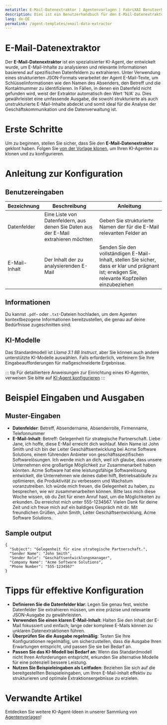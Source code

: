```yaml
---
metatitle: E-Mail-Datenextraktor | Agentenvorlagen | FabriXAI Benutzerhandbuch
description: Dies ist ein Benutzerhandbuch für den E-Mail-Datenextraktor, ein professionelles E-Mail-Analysewerkzeug zur Extraktion relevanter Informationen aus E-Mails.
lang: de-DE
permalink: /agent-templates/email-data-extractor
---
```


# E-Mail-Datenextraktor

Der **E-Mail-Datenextraktor** ist ein spezialisierter KI-Agent, der entwickelt wurde, um E-Mail-Inhalte zu analysieren und relevante Informationen basierend auf spezifischen Datenfeldern zu extrahieren. Unter Verwendung eines strukturierten JSON-Formats verarbeitet der Agent E-Mail-Texte, um Schlüsselinformationen wie den Namen des Absenders, den Betreff und die Kontaktnummer zu identifizieren. In Fällen, in denen ein Datenfeld nicht gefunden wird, weist der Extraktor automatisch den Wert 'N/A' zu. Dies gewährleistet eine umfassende Ausgabe, die sowohl strukturierte als auch unstrukturierte E-Mail-Inhalte abdeckt und somit ideal für die Analyse der Geschäftskommunikation und die Datenverwaltung ist.

# Erste Schritte

Um zu beginnen, stellen Sie sicher, dass Sie den **E-Mail-Datenextraktor** geklont haben. Folgen Sie [von der Vorlage klonen](/en-us/clone-from-template), um Ihren KI-Agenten zu klonen und zu konfigurieren.

# Anleitung zur Konfiguration

## Benutzereingaben

| Bezeichnung   | Beschreibung                                                                                     | Anleitung                                                                                                               |
|---------------|--------------------------------------------------------------------------------------------------|-------------------------------------------------------------------------------------------------------------------------|
| Datenfelder   | Eine Liste von Datenfeldern, aus denen Sie Daten aus der E-Mail extrahieren möchten              | Geben Sie strukturierte Namen der für die E-Mail relevanten Felder an                                                  |
| E-Mail-Inhalt | Der Inhalt der zu analysierenden E-Mail                                                          | Senden Sie den vollständigen E-Mail-Inhalt, stellen Sie sicher, dass er klar und prägnant ist; erwägen Sie, relevante Kopfzeilen einzubeziehen |

## Informationen

Du kannst `.pdf`- oder `.txt`-Dateien hochladen, um dem Agenten kontextbezogene Informationen bereitzustellen, die genau auf deine Bedürfnisse zugeschnitten sind.

## KI-Modelle

Das Standardmodell ist *Llama 3.1 8B Instruct*, aber Sie können auch andere unterstützte KI-Modelle auswählen. Falls erforderlich, verfeinern Sie Ihre Eingabeaufforderungen für maßgeschneiderte Ergebnisse.

::: tip
Für detailliertere Anweisungen zur Einrichtung eines KI-Agenten, verweisen Sie bitte auf [KI-Agent konfigurieren](/de-us/configure-ai-agent/)
:::

# Beispiel Eingaben und Ausgaben

## Muster-Eingaben

- **Datenfelder**: Betreff, Absendername, Absenderrolle, Firmenname, Telefonnummer
- **E-Mail-Inhalt**: Betreff: Gelegenheit für strategische Partnerschaft. Liebe Jane, ich hoffe, diese E-Mail erreicht dich wohlauf. Mein Name ist John Smith und ich bin der Leiter Geschäftsentwicklung bei Acme Software Solutions, einem führenden Anbieter von geschäftsspezifischen Softwarelösungen. Ich wende mich an dich, weil ich glaube, dass unsere Unternehmen eine großartige Möglichkeit zur Zusammenarbeit haben könnten. Acme Software hat eine leistungsfähige Softwarelösung entwickelt, die Unternehmen wie deines dabei hilft, Betriebsabläufe zu optimieren, die Produktivität zu verbessern und Wachstum voranzutreiben. Ich würde mich freuen, die Gelegenheit zu haben, zu besprechen, wie wir zusammenarbeiten können. Bitte lass mich diese Woche wissen, ob du Zeit für einen Anruf hast, um die Möglichkeiten zu erkunden. Du erreichst mich unter 555-1234567. Vielen Dank für deine Zeit und ich freue mich auf ein baldiges Gespräch mit dir. Mit freundlichen Grüßen, John Smith, Leiter Geschäftsentwicklung, Acme Software Solutions.

## Sample output

```
{
  "Subject": "Gelegenheit für eine strategische Partnerschaft.",
  "Sender Name": "John Smith",
  "Sender Role": "Geschäftsentwicklungsmanager",
  "Company Name": "Acme Software Solutions",
  "Phone Number": "555-1234567"
}
```

# Tipps für effektive Konfiguration

- **Definieren Sie die Datenfelder klar**: Legen Sie genau fest, welche Datenfelder Sie extrahieren müssen, um eine präzise und relevante JSON-Ausgabe zu gewährleisten.
- **Verwenden Sie einen klaren E-Mail-Inhalt**: Halten Sie den Inhalt der E-Mail fokussiert und einfach; lange oder komplexe E-Mails können zu unklaren Datenextraktionen führen.
- **Überprüfen Sie die Ausgabe regelmäßig**: Testen Sie Ihre Konfigurationen regelmäßig, um sicherzustellen, dass die Ausgabe Ihren Erwartungen entspricht, und passen Sie sie bei Bedarf an.
- **Passen Sie das KI-Modell bei Bedarf an**: Wenn das Standardmodell nicht Ihren Anforderungen entspricht, erkunden Sie alternative Modelle für eine potenziell bessere Leistung.
- **Nutzen Sie Beispieleingaben als Leitfaden**: Beziehen Sie sich auf die bereitgestellten Beispieleingaben, um Ihren E-Mail-Inhalt effektiv zu strukturieren und optimale Extraktionsergebnisse zu erzielen.

# Verwandte Artikel
Entdecken Sie weitere KI-Agent-Ideen in unserer Sammlung von [Agentenvorlagen](/en-us/agent-templates/)!